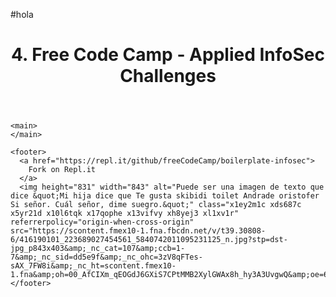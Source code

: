 #hola
<!DOCTYPE html>
<html>
  <head>
    <title>Infosec Challenges</title>
    <meta name="" content="Free Code Camp - Infosec Challenges">
    <link rel="shortcut icon" href="https://cdn.hyperdev.com/us-east-1%3A52a203ff-088b-420f-81be-45bf559d01b1%2Ffavicon.ico" type="image/x-icon"/>
    <meta charset="utf-8">
    <meta http-equiv="X-UA-Compatible" content="IE=edge">
    <meta name="viewport" content="width=device-width, initial-scale=1">
    <link rel="stylesheet" href="style.css">
  </head>

  <body>
    <header>
      <h1>
        4. Free Code Camp - Applied InfoSec Challenges
      </h1>
    </header>

    <main>
    </main>

    <footer>
      <a href="https://repl.it/github/freeCodeCamp/boilerplate-infosec">
        Fork on Repl.it
      </a>
      <img height="831" width="843" alt="Puede ser una imagen de texto que dice &quot;Mi hija dice que Te gusta skibidi toilet Andrade oristofer Si señor. Cuál señor, dime suegro.&quot;" class="x1ey2m1c xds687c x5yr21d x10l6tqk x17qophe x13vifvy xh8yej3 xl1xv1r" referrerpolicy="origin-when-cross-origin" src="https://scontent.fmex10-1.fna.fbcdn.net/v/t39.30808-6/416190101_223689027454561_5840742011095231125_n.jpg?stp=dst-jpg_p843x403&amp;_nc_cat=107&amp;ccb=1-7&amp;_nc_sid=dd5e9f&amp;_nc_ohc=3zV8qFTes-sAX_7FW8i&amp;_nc_ht=scontent.fmex10-1.fna&amp;oh=00_AfCIXm_qEOGdJ6GXiS7CPtMMB2XylGWAx8h_hy3A3UvgwQ&amp;oe=659C7D88">
    </footer>

  </body>
</html>
